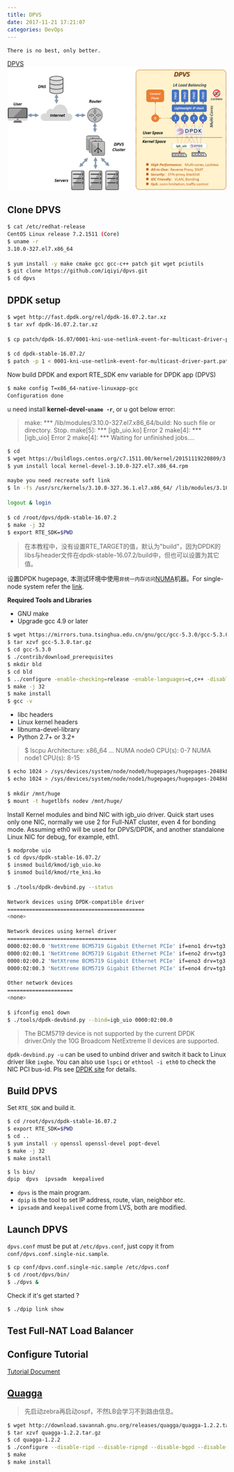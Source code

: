 ```yaml
---
title: DPVS
date: 2017-11-21 17:21:07
categories: DevOps
---
```

`There is no best, only better. `

[DPVS](https://github.com/iqiyi/dpvs)
![](/images/dpvs.png)

<!-- more -->

## Clone DPVS

``` bash
$ cat /etc/redhat-release 
CentOS Linux release 7.2.1511 (Core) 
$ uname -r
3.10.0-327.el7.x86_64

$ yum install -y make cmake gcc gcc-c++ patch git wget pciutils
$ git clone https://github.com/iqiyi/dpvs.git
$ cd dpvs
```

## DPDK setup

``` bash
$ wget http://fast.dpdk.org/rel/dpdk-16.07.2.tar.xz
$ tar xvf dpdk-16.07.2.tar.xz 

$ cp patch/dpdk-16.07/0001-kni-use-netlink-event-for-multicast-driver-part.patch dpdk-stable-16.07.2/

$ cd dpdk-stable-16.07.2/
$ patch -p 1 < 0001-kni-use-netlink-event-for-multicast-driver-part.patch
```

Now build DPDK and export RTE_SDK env variable for DPDK app (DPVS)

``` bash
$ make config T=x86_64-native-linuxapp-gcc
Configuration done
```

u need install **kernel-devel-`uname -r`**, or u got below error:

> make: *** /lib/modules/3.10.0-327.el7.x86_64/build: No such file or directory.  Stop.
make[5]: *** [igb_uio.ko] Error 2
make[4]: *** [igb_uio] Error 2
make[4]: *** Waiting for unfinished jobs....

``` bash
$ cd
$ wget https://buildlogs.centos.org/c7.1511.00/kernel/20151119220809/3.10.0-327.el7.x86_64/kernel-devel-3.10.0-327.el7.x86_64.rpm
$ yum install local kernel-devel-3.10.0-327.el7.x86_64.rpm

maybe you need recreate soft link
$ ln -fs /usr/src/kernels/3.10.0-327.36.1.el7.x86_64/ /lib/modules/3.10.0-327.el7.x86_64/build

logout & login

$ cd /root/dpvs/dpdk-stable-16.07.2
$ make -j 32
$ export RTE_SDK=$PWD
```

> 在本教程中，没有设置RTE_TARGET的值，默认为"build"，因为DPDK的libs与header文件在dpdk-stable-16.07.2/build中，但也可以设置为其它值。

设置DPDK hugepage, 本测试环境中使用`非统一内存访问`[NUMA](https://en.wikipedia.org/wiki/Non-uniform_memory_access)机器。For single-node system refer the [link](http://dpdk.org/doc/guides/linux_gsg/sys_reqs.html).

**Required Tools and Libraries**

 * GNU make
 * Upgrade gcc 4.9 or later

``` bash
$ wget https://mirrors.tuna.tsinghua.edu.cn/gnu/gcc/gcc-5.3.0/gcc-5.3.0.tar.gz
$ tar xzvf gcc-5.3.0.tar.gz 
$ cd gcc-5.3.0
$ ./contrib/download_prerequisites 
$ mkdir bld
$ cd bld
$ ../configure -enable-checking=release -enable-languages=c,c++ -disable-multilib
$ make -j 32
$ make install
$ gcc -v
```

* libc headers
* Linux kernel headers
* libnuma-devel-library
* Python 2.7+ or 3.2+

> $ lscpu
Architecture:          x86_64
...
NUMA node0 CPU(s):     0-7
NUMA node1 CPU(s):     8-15

``` bash
$ echo 1024 > /sys/devices/system/node/node0/hugepages/hugepages-2048kB/nr_hugepages
$ echo 1024 > /sys/devices/system/node/node1/hugepages/hugepages-2048kB/nr_hugepages

$ mkdir /mnt/huge
$ mount -t hugetlbfs nodev /mnt/huge/
```

Install Kernel modules and bind NIC with igb_uio driver. Quick start uses only one NIC, normally we use 2 for Full-NAT cluster, even 4 for bonding mode. Assuming eth0 will be used for DPVS/DPDK, and another standalone Linux NIC for debug, for example, eth1.

``` bash
$ modprobe uio
$ cd dpvs/dpdk-stable-16.07.2/
$ insmod build/kmod/igb_uio.ko 
$ insmod build/kmod/rte_kni.ko

$ ./tools/dpdk-devbind.py --status

Network devices using DPDK-compatible driver
============================================
<none>

Network devices using kernel driver
===================================
0000:02:00.0 'NetXtreme BCM5719 Gigabit Ethernet PCIe' if=eno1 drv=tg3 unused=igb_uio *Active*
0000:02:00.1 'NetXtreme BCM5719 Gigabit Ethernet PCIe' if=eno2 drv=tg3 unused=igb_uio 
0000:02:00.2 'NetXtreme BCM5719 Gigabit Ethernet PCIe' if=eno3 drv=tg3 unused=igb_uio 
0000:02:00.3 'NetXtreme BCM5719 Gigabit Ethernet PCIe' if=eno4 drv=tg3 unused=igb_uio 

Other network devices
=====================
<none>

$ ifconfig eno1 down
$ ./tools/dpdk-devbind.py --bind=igb_uio 0000:02:00.0
```

> The BCM5719 device is not supported by the current DPDK driver.Only the 10G Broadcom NetExtreme II devices are supported.

`dpdk-devbind.py -u` can be used to unbind driver and switch it back to Linux driver like `ixgbe`. You can also use `lspci` or `ethtool -i eth0` to check the NIC PCI bus-id. Pls see [DPDK site](http://www.dpdk.org/) for details.

## Build DPVS

Set `RTE_SDK` and build it.

``` bash
$ cd /root/dpvs/dpdk-stable-16.07.2
$ export RTE_SDK=$PWD
$ cd ..
$ yum install -y openssl openssl-devel popt-devel
$ make -j 32
$ make install
```

``` bash
$ ls bin/
dpip  dpvs  ipvsadm  keepalived
```

* `dpvs` is the main program.
* `dpip` is the tool to set IP address, route, vlan, neighbor etc.
* `ipvsadm` and `keepalived` come from LVS, both are modified.

## Launch DPVS

`dpvs.conf` must be put at `/etc/dpvs.conf`, just copy it from `conf/dpvs.conf.single-nic.sample`.

``` bash
$ cp conf/dpvs.conf.single-nic.sample /etc/dpvs.conf
$ cd /root/dpvs/bin/
$ ./dpvs &
```

Check if it's get started ?

``` bash
$ ./dpip link show


```

## Test Full-NAT Load Balancer

## Configure Tutorial
[Tutorial Document](https://github.com/iqiyi/dpvs/blob/master/doc/tutorial.md)

## [Quagga](http://www.nongnu.org/quagga/)
> 先启动zebra再启动ospf，不然LB会学习不到路由信息。

``` bash
$ wget http://download.savannah.gnu.org/releases/quagga/quagga-1.2.2.tar.gz
$ tar xzvf quagga-1.2.2.tar.gz
$ cd quagga-1.2.2
$ ./configure --disable-ripd --disable-ripngd --disable-bgpd --disable-watchquagga --disable-doc  --enable-user=root --enable-vty-group=root --enable-group=root --enable-zebra --localstatedir=/var/run/quagga
$ make
$ make install
```
